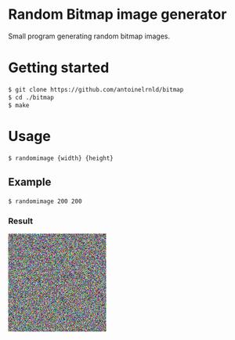 # Random Bitmap image generator

Small program generating random bitmap images.

# Getting started

```console
$ git clone https://github.com/antoinelrnld/bitmap
$ cd ./bitmap
$ make
```

# Usage

```console
$ randomimage {width} {height}
```

## Example

```console
$ randomimage 200 200
```

### Result

![](example/example.bmp)